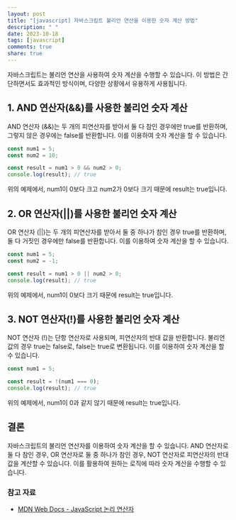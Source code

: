 ```yaml
---
layout: post
title: "[javascript] 자바스크립트 불리언 연산을 이용한 숫자 계산 방법"
description: " "
date: 2023-10-18
tags: [javascript]
comments: true
share: true
---
```


자바스크립트는 불리언 연산을 사용하여 숫자 계산을 수행할 수 있습니다. 이 방법은 간단하면서도 효과적인 방식이며, 다양한 상황에서 유용하게 사용됩니다.

## 1. AND 연산자(&&)를 사용한 불리언 숫자 계산

AND 연산자 (&&)는 두 개의 피연산자를 받아서 둘 다 참인 경우에만 true를 반환하며, 그렇지 않은 경우에는 false를 반환합니다. 이를 이용하여 숫자 계산을 할 수 있습니다.

```javascript
const num1 = 5;
const num2 = 10;

const result = num1 > 0 && num2 > 0;
console.log(result); // true
```

위의 예제에서, num1이 0보다 크고 num2가 0보다 크기 때문에 result는 true입니다.

## 2. OR 연산자(||)를 사용한 불리언 숫자 계산

OR 연산자 (||)는 두 개의 피연산자를 받아서 둘 중 하나가 참인 경우 true를 반환하며, 둘 다 거짓인 경우에만 false를 반환합니다. 이를 이용하여 숫자 계산을 할 수 있습니다.

```javascript
const num1 = 5;
const num2 = -1;

const result = num1 > 0 || num2 > 0;
console.log(result); // true
```

위의 예제에서, num1이 0보다 크기 때문에 result는 true입니다.

## 3. NOT 연산자(!)를 사용한 불리언 숫자 계산

NOT 연산자 (!)는 단항 연산자로 사용되며, 피연산자의 반대 값을 반환합니다. 불리언 값의 경우 true는 false로, false는 true로 변환됩니다. 이를 이용하여 숫자 계산을 할 수 있습니다.

```javascript
const num1 = 5;

const result = !(num1 === 0);
console.log(result); // true
```

위의 예제에서, num1이 0과 같지 않기 때문에 result는 true입니다.

## 결론

자바스크립트의 불리언 연산자를 이용하여 숫자 계산을 할 수 있습니다. AND 연산자로 둘 다 참인 경우, OR 연산자로 둘 중 하나가 참인 경우, NOT 연산자로 피연산자의 반대 값을 계산할 수 있습니다. 이를 활용하여 원하는 로직에 따라 숫자 계산을 수행할 수 있습니다.

### 참고 자료

- [MDN Web Docs - JavaScript 논리 연산자](https://developer.mozilla.org/ko/docs/Web/JavaScript/Reference/Operators/%EB%85%BC%EB%A6%AC_%EC%97%B0%EC%82%B0%EC%9E%90)